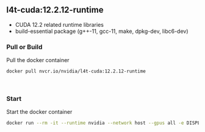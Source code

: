 ## l4t-cuda:12.2.12-runtime

- CUDA 12.2 related runtime libraries
- build-essential package (g++-11, gcc-11, make, dpkg-dev, libc6-dev)

### Pull or Build

Pull the docker container
```bash
docker pull nvcr.io/nvidia/l4t-cuda:12.2.12-runtime
```

<br>

### Start

Start the docker container
```bash
docker run --rm -it --runtime nvidia --network host --gpus all -e DISPLAY nvcr.io/nvidia/l4t-cuda:12.2.12-runtime bash
```

<br>